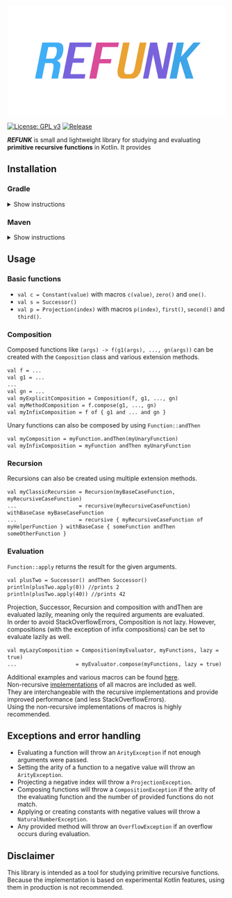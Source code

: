 ![refunk logo](doc/logo_transparent.png)

[![License: GPL v3](https://img.shields.io/badge/License-GPLv3-blue.svg)](https://www.gnu.org/licenses/gpl-3.0)
[![Release](https://jitpack.io/v/DerYeger/refunk.svg)](https://jitpack.io/#DerYeger/refunk)

***REFUNK*** is small and lightweight library for studying and evaluating **primitive recursive functions** in Kotlin.
It provides 

## Installation

### Gradle

<details>
<summary>Show instructions</summary>
<pre>
allprojects {
  repositories {
    ...
    maven { url 'https://jitpack.io' }
  }
}
</pre>
<pre>
dependencies {
  implementation 'com.github.DerYeger:refunk:v2.0.1'
}
</pre>
</details>


### Maven

<details>
<summary>Show instructions</summary>
<pre>
&lt;repositories&gt;
  &lt;repository&gt;
    &lt;id&gt;jitpack.io&lt;/id&gt;
    &lt;url&gt;https://jitpack.io&lt;/url&gt;
  &lt;/repository&gt;
&lt;/repositories&gt;
</pre>
<pre>
&lt;dependency&gt;
  &lt;groupId&gt;com.github.DerYeger&lt;/groupId&gt;
    &lt;artifactId&gt;refunk&lt;/artifactId&gt;
  &lt;version&gt;v2.0.1&lt;/version&gt;
&lt;/dependency&gt;
</pre>
</details>

## Usage

### Basic functions

- `val c = Constant(value)` with macros `c(value)`, `zero()` and `one()`.
- `val s = Successor()`
- `val p = Projection(index)` with macros `p(index)`, `first()`, `second()` and `third()`.

### Composition

Composed functions like `(args) -> f(g1(args), ..., gn(args))` can be created with the `Composition` class and various extension methods.
```
val f = ... 
val g1 = ... 
...
val gn = ...
val myExplicitComposition = Composition(f, g1, ..., gn)
val myMethodComposition = f.compose(g1, ..., gn)
val myInfixComposition = f of { g1 and ... and gn }
```
Unary functions can also be composed by using `Function::andThen`
```
val myComposition = myFunction.andThen(myUnaryFunction)
val myInfixComposition = myFunction andThen myUnaryFunction
```

### Recursion

Recursions can also be created using multiple extension methods.

```
val myClassicRecursion = Recursion(myBaseCaseFunction, myRecursiveCaseFunction)
...                    = recursive(myRecursiveCaseFunction) withBaseCase myBaseCaseFunction
...                    = recursive { myRecursiveCaseFunction of myHelperFunction } withBaseCase { someFunction andThen someOtherFunction }
```

### Evaluation

`Function::apply` returns the result for the given arguments.
```
val plusTwo = Successor() andThen Successor()
println(plusTwo.apply(0)) //prints 2
println(plusTwo.apply(40)) //prints 42
```
Projection, Successor, Recursion and composition with andThen are evaluated lazily, meaning only the required arguments are evaluated.\
In order to avoid StackOverflowErrors, Composition is not lazy. However, compositions (with the exception of infix compositions) can be set to evaluate lazily as well.
```
val myLazyComposition = Composition(myEvaluator, myFunctions, lazy = true)
...                   = myEvaluator.compose(myFunctions, lazy = true)
```
Additional examples and various macros can be found [here](src/main/kotlin/eu/yeger/refunk/recursive/RecursiveFunctions.kt).\
Non-recursive [implementations](src/main/kotlin/eu/yeger/refunk/non_recursive/NonRecursiveFunctions.kt) of all macros are included as well.\
They are interchangeable with the recursive implementations and provide improved performance (and less StackOverflowErrors).\
Using the non-recursive implementations of macros is highly recommended.

## Exceptions and error handling

- Evaluating a function will throw an `ArityException` if not enough arguments were passed.
- Setting the arity of a function to a negative value will throw an `ArityException`.
- Projecting a negative index will throw a `ProjectionException`.
- Composing functions will throw a `CompositionException` if the arity of the evaluating function and the number of provided functions do not match.
- Applying or creating constants with negative values will throw a `NaturalNumberException`.
- Any provided method will throw an `OverflowException` if an overflow occurs during evaluation.

## Disclaimer

This library is intended as a tool for studying primitive recursive functions.\
Because the implementation is based on experimental Kotlin features, using them in production is not recommended.
